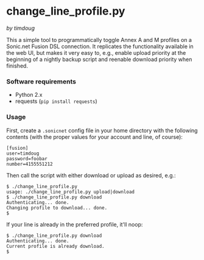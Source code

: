 # change_line_profile.py
*by timdoug*

This a simple tool to programmatically toggle Annex A and M profiles on a Sonic.net Fusion DSL connection. It replicates the functionality available in the web UI, but makes it very easy to, e.g., enable upload priority at the beginning of a nightly backup script and reenable download priority when finished.


### Software requirements

 * Python 2.x
 * requests (`pip install requests`)


### Usage

First, create a `.sonicnet` config file in your home directory with the following contents (with the proper values for your account and line, of course):
```
[fusion]
user=timdoug
password=foobar
number=4155551212
```

Then call the script with either download or upload as desired, e.g.:
```
$ ./change_line_profile.py
usage: ./change_line_profile.py upload|download
$ ./change_line_profile.py download
Authenticating... done.
Changing profile to download... done.
$
```

If your line is already in the preferred profile, it'll noop:
```
$ ./change_line_profile.py download
Authenticating... done.
Current profile is already download.
$
```
